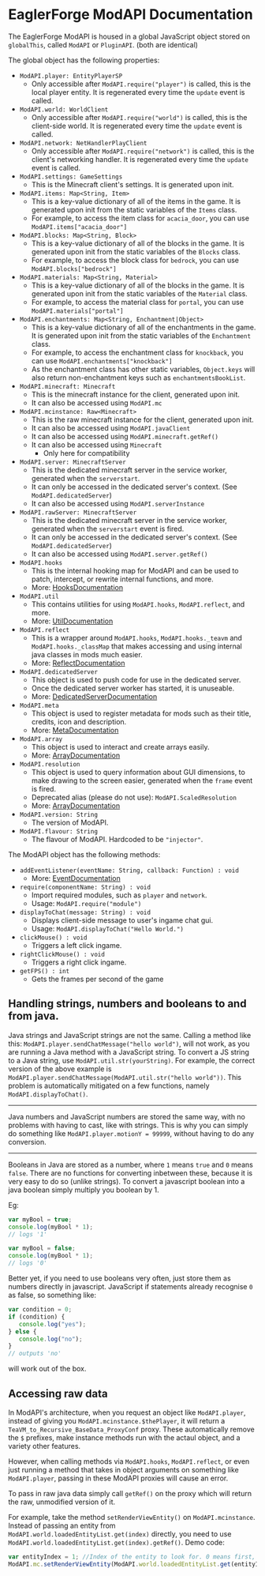 # EaglerForge ModAPI Documentation
The EaglerForge ModAPI is housed in a global JavaScript object stored on `globalThis`, called `ModAPI` or `PluginAPI`. (both are identical)

The global object has the following properties:
 - `ModAPI.player: EntityPlayerSP`
    - Only accessible after `ModAPI.require("player")` is called, this is the local player entity. It is regenerated every time the `update` event is called.
 - `ModAPI.world: WorldClient`
    - Only accessible after `ModAPI.require("world")` is called, this is the client-side world. It is regenerated every time the `update` event is called.
 - `ModAPI.network: NetHandlerPlayClient`
    - Only accessible after `ModAPI.require("network")` is called, this is the client's networking handler. It is regenerated every time the `update` event is called.
 - `ModAPI.settings: GameSettings`
    - This is the Minecraft client's settings. It is generated upon init.
 - `ModAPI.items: Map<String, Item>`
    - This is a key-value dictionary of all of the items in the game. It is generated upon init from the static variables of the `Items` class.
    - For example, to access the item class for `acacia_door`, you can use `ModAPI.items["acacia_door"]`
 - `ModAPI.blocks: Map<String, Block>`
    - This is a key-value dictionary of all of the blocks in the game. It is generated upon init from the static variables of the `Blocks` class.
    - For example, to access the block class for `bedrock`, you can use `ModAPI.blocks["bedrock"]`
 - `ModAPI.materials: Map<String, Material>`
    - This is a key-value dictionary of all of the blocks in the game. It is generated upon init from the static variables of the `Material` class.
    - For example, to access the material class for `portal`, you can use `ModAPI.materials["portal"]`
 - `ModAPI.enchantments: Map<String, Enchantment|Object>`
    - This is a key-value dictionary of all of the enchantments in the game. It is generated upon init from the static variables of the `Enchantment` class.
    - For example, to access the enchantment class for `knockback`, you can use `ModAPI.enchantments["knockback"]`
    - As the enchantment class has other static variables, `Object.keys` will also return non-enchantment keys such as `enchantmentsBookList`.
 - `ModAPI.minecraft: Minecraft`
    - This is the minecraft instance for the client, generated upon init.
    - It can also be accessed using `ModAPI.mc`
 - `ModAPI.mcinstance: Raw<Minecraft>`
    - This is the raw minecraft instance for the client, generated upon init.
    - It can also be accessed using `ModAPI.javaClient`
    - It can also be accessed using `ModAPI.minecraft.getRef()`
    - It can also be accessed using `Minecraft`
      - Only here for compatibility
 - `ModAPI.server: MinecraftServer`
    - This is the dedicated minecraft server in the service worker, generated when the `serverstart`.
    - It can only be accessed in the dedicated server's context. (See `ModAPI.dedicatedServer`)
    - It can also be accessed using `ModAPI.serverInstance`
 - `ModAPI.rawServer: MinecraftServer`
    - This is the dedicated minecraft server in the service worker, generated when the `serverstart` event is fired.
    - It can only be accessed in the dedicated server's context. (See `ModAPI.dedicatedServer`)
    - It can also be accessed using `ModAPI.server.getRef()`
 - `ModAPI.hooks`
    - This is the internal hooking map for ModAPI and can be used to patch, intercept, or rewrite internal functions, and more.
    - More: [HooksDocumentation](hooks.md)
 - `ModAPI.util`
    - This contains utilities for using `ModAPI.hooks`, `ModAPI.reflect`, and more.
    - More: [UtilDocumentation](utils.md)
 - `ModAPI.reflect`
    - This is a wrapper around `ModAPI.hooks`, `ModAPI.hooks._teavm` and `ModAPI.hooks._classMap` that makes accessing and using internal java classes in mods much easier.
    - More: [ReflectDocumentation](reflect.md)
 - `ModAPI.dedicatedServer`
    - This object is used to push code for use in the dedicated server.
    - Once the dedicated server worker has started, it is unuseable.
    - More: [DedicatedServerDocumentation](dedicatedserver.md)
- `ModAPI.meta`
    - This object is used to register metadata for mods such as their title, credits, icon and description.
    - More: [MetaDocumentation](meta.md)
- `ModAPI.array`
    - This object is used to interact and create arrays easily.
    - More: [ArrayDocumentation](array.md)
- `ModAPI.resolution`
    - This object is used to query information about GUI dimensions, to make drawing to the screen easier, generated when the `frame` event is fired.
    - Deprecated alias (please do not use): `ModAPI.ScaledResolution`
    - More: [ArrayDocumentation](array.md)
 - `ModAPI.version: String`
    - The version of ModAPI.
 - `ModAPI.flavour: String`
    - The flavour of ModAPI. Hardcoded to be `"injector"`.

The ModAPI object has the following methods:
 - `addEventListener(eventName: String, callback: Function) : void`
    - More: [EventDocumentation](events.md)
 - `require(componentName: String) : void`
    - Import required modules, such as `player` and `network`.
    - Usage: `ModAPI.require("module")`
 - `displayToChat(message: String) : void`
    - Displays client-side message to user's ingame chat gui.
    - Usage: `ModAPI.displayToChat("Hello World.")`
 - `clickMouse() : void`
    - Triggers a left click ingame.
 - `rightClickMouse() : void`
    - Triggers a right click ingame.
 - `getFPS() : int`
    - Gets the frames per second of the game


## Handling strings, numbers and booleans to and from java.
Java strings and JavaScript strings are not the same. Calling a method like this: `ModAPI.player.sendChatMessage("hello world")`, will not work, as you are running a Java method with a JavaScript string. To convert a JS string to a Java string, use `ModAPI.util.str(yourString)`. For example, the correct version of the above example is `ModAPI.player.sendChatMessage(ModAPI.util.str("hello world"))`. This problem is automatically mitigated on a few functions, namely `ModAPI.displayToChat()`.


---
Java numbers and JavaScript numbers are stored the same way, with no problems with having to cast, like with strings. This is why you can simply do something like `ModAPI.player.motionY = 99999`, without having to do any conversion.


---
Booleans in Java are stored as a number, where `1` means `true` and `0` means `false`. There are no functions for converting inbetween these, because it is very easy to do so (unlike strings). To convert a javascript boolean into a java boolean simply multiply you boolean by 1.

Eg:
```javascript
var myBool = true;
console.log(myBool * 1);
// logs '1'

var myBool = false;
console.log(myBool * 1);
// logs '0'
```

Better yet, if you need to use booleans very often, just store them as numbers directly in javascript. JavaScript if statements already recognise `0` as false, so something like:
```javascript
var condition = 0;
if (condition) {
   console.log("yes");
} else {
   console.log("no");
}
// outputs 'no'
```
will work out of the box.

## Accessing raw data
In ModAPI's architecture, when you request an object like `ModAPI.player`, instead of giving you `ModAPI.mcinstance.$thePlayer`, it will return a `TeaVM_to_Recursive_BaseData_ProxyConf` proxy. These automatically remove the `$` prefixes, make instance methods run with the actaul object, and a variety other features.

However, when calling methods via `ModAPI.hooks`, `ModAPI.reflect`, or even just running a method that takes in object arguments on something like `ModAPI.player`, passing in these ModAPI proxies will cause an error.

To pass in raw java data simply call `getRef()` on the proxy which will return the raw, unmodified version of it.

For example, take the method `setRenderViewEntity()` on `ModAPI.mcinstance`. Instead of passing an entity from `ModAPI.world.loadedEntityList.get(index)` directly, you need to use `ModAPI.world.loadedEntityList.get(index).getRef()`. Demo code:
```javascript
var entityIndex = 1; //Index of the entity to look for. 0 means first, which is usually the player, so 1 is usually a natural entity.
ModAPI.mc.setRenderViewEntity(ModAPI.world.loadedEntityList.get(entityIndex).getRef());
```